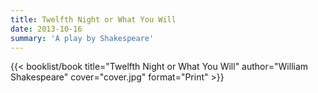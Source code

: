 ```yaml
---
title: Twelfth Night or What You Will
date: 2013-10-16
summary: 'A play by Shakespeare'
---
```


{{< booklist/book
title="Twelfth Night or What You Will"
author="William Shakespeare"
cover="cover.jpg"
format="Print" >}}
